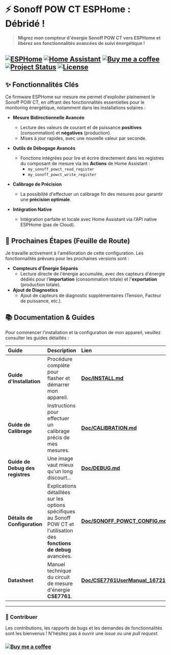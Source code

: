 # ⚡ Sonoff POW CT ESPHome : Débridé !

> **Migrez mon compteur d'énergie Sonoff POW CT vers ESPHome et libérez ses fonctionnalités avancées de suivi énergétique !**

[![ESPHome](https://img.shields.io/badge/ESPHome-2F7B9D?style=for-the-badge&logo=esphome&logoColor=white)](https://esphome.io/)
[![Home Assistant](https://img.shields.io/badge/Home%20Assistant-41A8F5?style=for-the-badge&logo=home-assistant&logoColor=white)](https://www.home-assistant.io/)
[![Buy me a coffee](https://img.shields.io/badge/Buy%20me%20a%20coffee-PayPal-blue?style=for-the-badge&logo=paypal)](https://paypal.me/mazkagaz)
[![Project Status](https://img.shields.io/badge/Status-Active-brightgreen?style=for-the-badge)](https://github.com/votre_profil/votre_repo/commits/main)
[![License](https://img.shields.io/badge/License-MIT-blue.svg?style=for-the-badge)]() 
---

## ✨ Fonctionnalités Clés

Ce firmware ESPHome sur mesure me permet d'exploiter pleinement le Sonoff POW CT, en offrant des fonctionnalités essentielles pour le monitoring énergétique, notamment dans les installations solaires :

* **Mesure Bidirectionnelle Avancée**
    * Lecture des valeurs de courant et de puissance **positives** (consommation) et **négatives** (production).
    * Mises à jour rapides, avec une nouvelle valeur par seconde.

* **Outils de Débogage Avancés**
    * Fonctions intégrées pour lire et écrire directement dans les registres du composant de mesure via les **Actions** de Home Assistant :
        * `my_sonoff_powct_read_register`
        * `my_sonoff_powct_write_register`

* **Calibrage de Précision**
    * La possibilité d'effectuer un calibrage fin des mesures pour garantir une **précision optimale**.

* **Intégration Native**
    * Intégration parfaite et locale avec Home Assistant via l'API native ESPHome (pas de Cloud).

## 🚀 Prochaines Étapes (Feuille de Route)

Je travaille activement à l'amélioration de cette configuration. Les fonctionnalités prévues pour les prochaines versions sont :

* **Compteurs d'Énergie Séparés**
    * Lecture directe de l'énergie accumulée, avec des capteurs d'énergie dédiés pour l'**importation** (consommation totale) et l'**exportation** (production totale).
* **Ajout de Diagnostics**
    * Ajout de capteurs de diagnostic supplémentaires (Tension, Facteur de puissance, etc.).

## 📚 Documentation & Guides

Pour commencer l'installation et la configuration de mon appareil, veuillez consulter les guides détaillés :

| Guide | Description | Lien |
| :--- | :--- | :--- |
| **Guide d'Installation** | Procédure complète pour flasher et démarrer mon appareil. | **[Doc/INSTALL.md](Doc/INSTALL\_FR.md)** |
| **Guide de Calibrage** | Instructions pour effectuer un calibrage précis de mes mesures. | **[Doc/CALIBRATION.md](Doc/CALIBRATION\_FR.md)** |
| **Guide de Debug des registres** | Une image vaut mieux qu'un long discourt... | **[Doc/DEBUG.md](Doc/DEBUG.md)** |
| **Détails de Configuration** | Explications détaillées sur les options spécifiques au Sonoff POW CT et l'utilisation des **fonctions de debug** avancées. | **[Doc/SONOFF\_POWCT\_CONFIG.md](Doc/SONOFF\_POWCT\_CONFIG.md)** |
| **Datasheet** | Manuel technique du circuit de mesure d'énergie **CSE7761**. | **[Doc/CSE7761UserManual\_1672133056.pdf](Doc/CSE7761UserManual\_1672133056.pdf)** |

***

### 🤝 Contribuer

Les contributions, les rapports de bugs et les demandes de fonctionnalités sont les bienvenus ! N'hésitez pas à ouvrir une *issue* ou une *pull request*.

### [![Buy me a coffee](https://img.shields.io/badge/Buy%20me%20a%20coffee-PayPal-blue?style=for-the-badge&logo=paypal)](https://paypal.me/mazkagaz)
